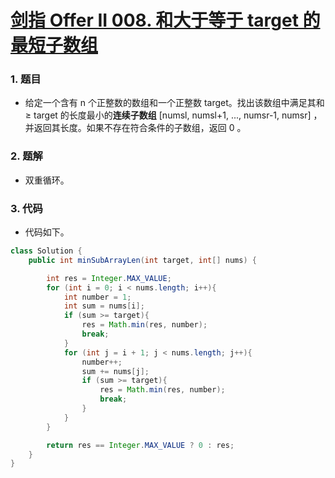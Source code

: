 # [剑指 Offer II 008. 和大于等于 target 的最短子数组](https://leetcode.cn/problems/2VG8Kg/)

### 1. 题目

- 给定一个含有 n 个正整数的数组和一个正整数 target。找出该数组中满足其和 ≥ target 的长度最小的**连续子数组** [numsl, numsl+1, ..., numsr-1, numsr] ，并返回其长度。如果不存在符合条件的子数组，返回 0 。





### 2. 题解

- 双重循环。



### 3. 代码

- 代码如下。

```java
class Solution {
    public int minSubArrayLen(int target, int[] nums) {

        int res = Integer.MAX_VALUE;
        for (int i = 0; i < nums.length; i++){
            int number = 1;
            int sum = nums[i];
            if (sum >= target){
                res = Math.min(res, number);
                break;
            }
            for (int j = i + 1; j < nums.length; j++){
                number++;
                sum += nums[j];
                if (sum >= target){
                    res = Math.min(res, number);
                    break;
                }
            }
        }

        return res == Integer.MAX_VALUE ? 0 : res;
    }
}
```



